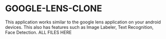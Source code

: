 # GOOGLE-LENS-CLONE
This application works similar to the google lens application on your android devices. This also has features such as Image Labeler, Text Recognition, Face Detection.
ALL FILES HERE
